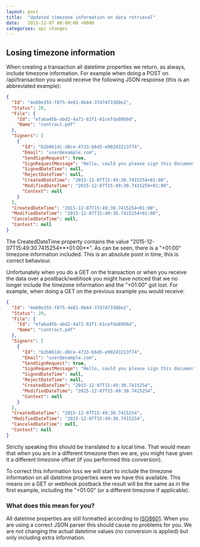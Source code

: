```yaml
---
layout: post
title:  "Updated timezone information on data retrieval"
date:   2015-12-07 00:00:00 +0000
categories: api changes
---
```


## Losing timezone information

When creating a transaction all datetime properties we return, as always, include timezone information. 
For example when doing a POST on /api/transaction you would receive the following JSON response (this is an abbreviated example):

``` json
{
  "Id": "4e60e355-f875-4e81-8b44-37d7473388e2",
  "Status": 20,
  "File": {
    "Id": "efaba45b-abd2-4a72-82f1-61cefda89b6d",
    "Name": "contract.pdf"
  },
  "Signers": [
    {
      "Id": "b2b861dc-d0ce-4733-b6d5-e90243213f74",
      "Email": "user@example.com",
      "SendSignRequest": true,
      "SignRequestMessage": "Hello, could you please sign this document? Best regards, John Doe",
      "SignedDateTime": null,
      "RejectDateTime": null,
      "CreatedDateTime": "2015-12-07T15:49:30.7415254+01:00",
      "ModifiedDateTime": "2015-12-07T15:49:30.7415254+01:00",
      "Context": null
    }
  ],
  "CreatedDateTime": "2015-12-07T15:49:30.7415254+01:00",
  "ModifiedDateTime": "2015-12-07T15:49:30.7415254+01:00",
  "CanceledDateTime": null,
  "Context": null
}
```

The CreatedDateTime property contains the value "2015-12-07T15:49:30.7415254**+01:00**".
As can be seen, there is a "+01:00" timezone information included.
This is an absolute point in time, this is correct behaviour.

Unfortunately when you do a GET on the transaction or when you receive the data over a postback/webhook you might have noticed that we no longer include the timezone information and the "+01:00" got lost.
For example, when doing a GET on the previous example you would receive:

``` json
{
  "Id": "4e60e355-f875-4e81-8b44-37d7473388e2",
  "Status": 20,
  "File": {
    "Id": "efaba45b-abd2-4a72-82f1-61cefda89b6d",
    "Name": "contract.pdf"
  },
  "Signers": [
    {
      "Id": "b2b861dc-d0ce-4733-b6d5-e90243213f74",
      "Email": "user@example.com",
      "SendSignRequest": true,
      "SignRequestMessage": "Hello, could you please sign this document? Best regards, John Doe",
      "SignedDateTime": null,
      "RejectDateTime": null,
      "CreatedDateTime": "2015-12-07T15:49:30.7415254",
      "ModifiedDateTime": "2015-12-07T15:49:30.7415254",
      "Context": null
    }
  ],
  "CreatedDateTime": "2015-12-07T15:49:30.7415254",
  "ModifiedDateTime": "2015-12-07T15:49:30.7415254",
  "CanceledDateTime": null,
  "Context": null
}
```

Strictly speaking this should be translated to a local time. That would mean that when you are in a different timezone then we are, you might have given it a different timezone offset (if you performed this conversion).

To correct this information loss we will start to include the timezone information on all datetime properties were we have this available. This means on a GET or webhook postback the result will be the same as in the first example, including the "+01:00" (or a different timezone if applicable).

### What does this mean for you?

All datetime properties are still formatted according to [ISO8601](http://www.iso.org/iso/iso8601).
When you are using a correct JSON parser this should cause no problems for you.
We are not changing the actual datetime values (no conversion is applied) but only including extra information.